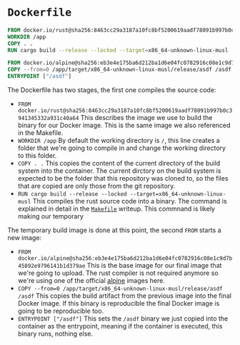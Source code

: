 # `Dockerfile`

```dockerfile
FROM docker.io/rust@sha256:8463cc29a3187a10fc8bf5200619aadf78091b997b0c3941345332a931c40a64
WORKDIR /app
COPY . .
RUN cargo build --release --locked --target=x86_64-unknown-linux-musl

FROM docker.io/alpine@sha256:eb3e4e175ba6d212ba1d6e04fc0782916c08e1c9d7b45892e9796141b1d379ae
COPY --from=0 /app/target/x86_64-unknown-linux-musl/release/asdf /asdf
ENTRYPOINT ["/asdf"]
```

The Dockerfile has two stages, the first one compiles the source code:

- `FROM
  docker.io/rust@sha256:8463cc29a3187a10fc8bf5200619aadf78091b997b0c3941345332a931c40a64`
  This describes the image we use to build the binary for our Docker image.
  This is the same image we also referenced in the Makefile.
- `WORKDIR /app` By default the working directory is `/`, this line creates a
  folder that we're going to compile in and change the working directory to
  this folder.
- `COPY . .` This copies the content of the current directory of the build
  system into the container. The current dirctory on the build system is
  expected to be the folder that this repository was cloned to, so the files
  that are copied are only those from the git repository.
- `RUN cargo build --release --locked --target=x86_64-unknown-linux-musl` This
  compiles the rust source code into a binary. The command is explained in
  detail in the [`Makefile`](makefile.md) writeup. This commnand is likely making our temporary

The temporary build image is done at this point, the second `FROM` starts a new
image:

- `FROM
  docker.io/alpine@sha256:eb3e4e175ba6d212ba1d6e04fc0782916c08e1c9d7b45892e9796141b1d379ae`
  This is the base image for our final image that we're going to upload. The
  rust compiler is not required anymore so we're using one of the official
  [alpine](https://hub.docker.com/_/alpine) images here.
- `COPY --from=0 /app/target/x86_64-unknown-linux-musl/release/asdf /asdf` This
  copies the build artifact from the previous image into the final Docker
  image. If this binary is reproducible the final Docker image is going to be
  reproducible too.
- `ENTRYPOINT ["/asdf"]` This sets the `/asdf` binary we just copied into the
  container as the entrypoint, meaning if the container is executed, this
  binary runs, nothing else.
